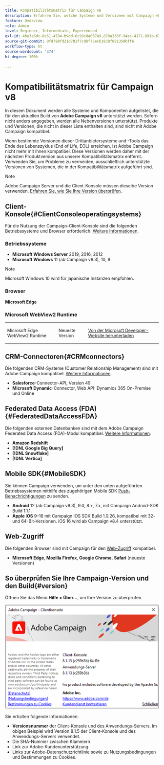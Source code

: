 ```yaml
---
title: Kompatibilitätsmatrix für Campaign v8
description: Erfahren Sie, welche Systeme und Versionen mit Campaign v8 kompatibel sind
feature: Overview
role: Admin
level: Beginner, Intermediate, Experienced
exl-id: 4be3a6dc-0c61-4534-b9dd-6c99c8a037a9,870a336f-94ac-4171-891b-67614feef6ef,bebdd930-c7f6-4629-a489-3c704b33f058,d493e613-eb61-43b1-9c6d-1bd881af0734
source-git-commit: 0fd798fd21d781f7c0bf75ecb1838f891350bff6
workflow-type: ht
source-wordcount: '374'
ht-degree: 100%

---
```


# Kompatibilitätsmatrix für Campaign v8

In diesem Dokument werden alle Systeme und Komponenten aufgelistet, die für den aktuellen Build von **Adobe Campaign v8** unterstützt werden. Sofern nicht anders angegeben, werden alle Nebenversionen unterstützt. Produkte und Versionen, die nicht in dieser Liste enthalten sind, sind nicht mit Adobe Campaign kompatibel.

Wenn bestimmte Versionen dieser Drittanbietersysteme und -Tools das Ende des Lebenszyklus (End of Life, EOL) erreichen, ist Adobe Campaign nicht mehr mit ihnen kompatibel. Diese Versionen werden daher mit der nächsten Produktversion aus unserer Kompatibilitätsmatrix entfernt. Verwenden Sie, um Probleme zu vermeiden, ausschließlich unterstützte Versionen von Systemen, die in der Kompatibilitätsmatrix aufgeführt sind.

>[!NOTE]
>
>Adobe Campaign Server und die Client-Konsole müssen dieselbe Version verwenden. [Erfahren Sie, wie Sie Ihre Version überprüfen](#version).

## Client-Konsole{#ClientConsoleoperatingsystems}

Für die Nutzung der Campaign-Client-Konsole sind die folgenden Betriebssysteme und Browser erforderlich. [Weitere Informationen](connect.md).

### Betriebssysteme

* **Microsoft Windows Server** 2019, 2016, 2012
* **Microsoft Windows** 11 (ab Campaign v8.3), 10, 8

>[!NOTE]
>
>Microsoft Windows 10 wird für japanische Instanzen empfohlen.

### Browser

**Microsoft Edge**

### Microsoft WebView2 Runtime

<table>
<tbody>
<tr>
<td>
<p>Microsoft Edge WebView2 Runtime
</p>
</td>
<td>
<p>Neueste Version</p>
</td>
<td>
<p><a href="http://www.adobe.com/go/acc-ms-webview2-runtime-download_de">Von der Microsoft Developer-Website herunterladen</a></p>
</td>
</tr>
</tbody>
</table>

## CRM-Connectoren{#CRMconnectors}

Die folgenden CRM-Systeme (Customer Relationship Management) sind mit Adobe Campaign kompatibel. [Weitere Informationen](../connect/crm.md).

* **Salesforce**-Connector-API, Version 49
* **Microsoft Dynamic**-Connector, Web API: Dynamics 365 On-Premise und Online

## Federated Data Access (FDA){#FederatedDataAccessFDA}

Die folgenden externen Datenbanken sind mit dem Adobe Campaign Federated Data Access (FDA)-Modul kompatibel. [Weitere Informationen](../connect/fda.md).

* **Amazon Redshift**
* **[!DNL Google Big Query]**
* **[!DNL Snowflake]**
* **[!DNL Vertica]**

## Mobile SDK{#MobileSDK}

Sie können Campaign verwenden, um unter den unten aufgeführten Betriebssystemen mithilfe des zugehörigen Mobile SDK [Push-Benachrichtigungen](../send/push.md) zu senden.

* **Android** 12 (ab Campaign v8.3), 9.0, 8.x, 7.x, mit Campaign Android-SDK Build 1.1.1.
* **Apple iOS** 9–16 mit Campaign iOS SDK Build 1.0.26, kompatibel mit 32- und 64-Bit-Versionen. iOS 16 wird ab Campaign v8.4 unterstützt.

## Web-Zugriff

Die folgenden Browser sind mit Campaign für den [Web-Zugriff](connect.md#web-access) kompatibel.

* **Microsoft Edge**, **Mozilla Firefox**, **Google Chrome**, **Safari** (neueste Versionen)

## So überprüfen Sie Ihre Campaign-Version    und den Build{#version}

Öffnen Sie das Menü **Hilfe > Über...**, um Ihre Version zu überprüfen.

![](assets/ac-version.png)

Sie erhalten folgende Informationen:

* **Versionsnummer** der Client-Konsole und des Anwendungs-Servers. Im obigen Beispiel wird Version 8.1.5 der Client-Konsole und des Anwendungs-Servers verwendet.
* Die SHA-Nummer zwischen Klammern
* Link zur Adobe-Kundenunterstützung
* Links zur Adobe-Datenschutzrichtlinie sowie zu Nutzungsbedingungen und Bestimmungen zu Cookies.
